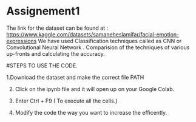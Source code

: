 # Assignement1

The link for the dataset can be found at : https://www.kaggle.com/datasets/samaneheslamifar/facial-emotion-expressions We have used Classification techniques called as CNN or Convolutional Neural Network . Comparision of the techniques of various up-fronts and calculating the accuracy.

#STEPS TO USE THE CODE.

1.Download the dataset and make the correct file PATH

2. Click on the ipynb file and it will open up on your Google Colab.

3. Enter Ctrl + F9 ( To execute all the cells.)

4. Modify the code the way you want to increase the efficently.
